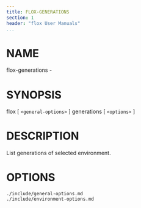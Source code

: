 ```yaml
---
title: FLOX-GENERATIONS
section: 1
header: "flox User Manuals"
...
```



# NAME

flox-generations -

# SYNOPSIS

flox [ `<general-options>` ] generations [ `<options>` ]

# DESCRIPTION

List generations of selected environment.

# OPTIONS

```{.include}
./include/general-options.md
./include/environment-options.md
```
